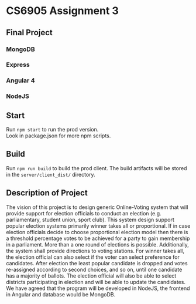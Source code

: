 # CS6905 Assignment 3
## Final Project

### MongoDB
### Express
### Angular 4
### NodeJS

## Start

Run `npm start` to run the prod version.</br>
Look in package.json for more npm scripts.</br>

## Build

Run `npm run build` to build the prod client. 
The build artifacts will be stored in the `server/client_dist/` directory.

## Description of Project
The vision of this project is to design generic Online-Voting system that will provide support for election officials to conduct an election (e.g. parliamentary, student union, sport club). This system design support popular election systems primarily winner takes all or proportional. If in case election officials decide to choose proportional election model then there is a threshold percentage votes to be achieved for a party to gain membership in a parliament. More than a one round of elections is possible. Additionally, the system shall provide directions to voting stations. For winner takes all, the election official can also select if the voter can select preference for candidates. After election the least popular candidate is dropped and votes re-assigned according to second choices, and so on, until one candidate has a majority of ballots. The election official will also be able to select districts participating in election and will be able to update the candidates. We have agreed that the program will be developed in NodeJS, the frontend in Angular and database would be MongoDB.


